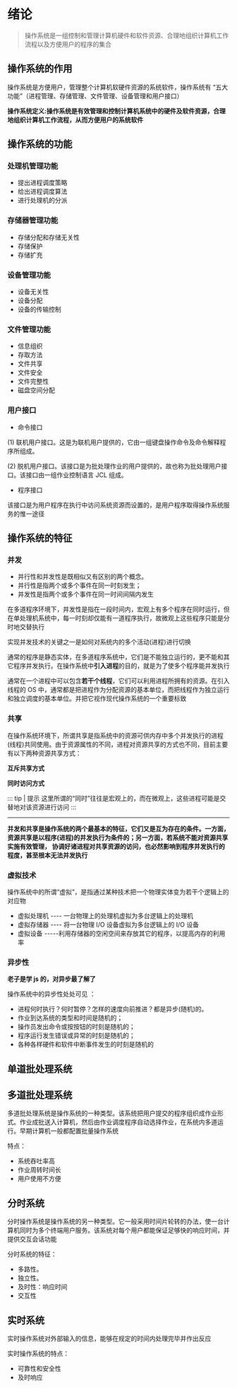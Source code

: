 # 绪论

> 操作系统是一组控制和管理计算机硬件和软件资源、合理地组织计算机工作流程以及方便用户的程序的集合

## 操作系统的作用

操作系统是方便用户，管理整个计算机软硬件资源的系统软件，操作系统有 “五大功能”（进程管理、存储管理、文件管理、设备管理和用户接口）

**操作系统定义:操作系统是有效管理和控制计算机系统中的硬件及软件资源，合理地组织计算机工作流程，从而方便用户的系统软件**

## 操作系统的功能

### 处理机管理功能

- 提出进程调度策略
- 给出进程调度算法
- 进行处理机的分派

### 存储器管理功能

- 存储分配和存储无关性
- 存储保护
- 存储扩充

### 设备管理功能

- 设备无关性
- 设备分配
- 设备的传输控制

### 文件管理功能

- 信息组织
- 存取方法
- 文件共享
- 文件安全
- 文件完整性
- 磁盘空间分配

### 用户接口

- 命令接口

(1) 联机用户接口。这是为联机用户提供的，它由一组键盘操作命令及命令解释程序所组成。

(2) 脱机用户接口。该接口是为批处理作业的用户提供的，故也称为批处理用户接口。该接口由一组作业控制语言 JCL 组成。

- 程序接口

该接口是为用户程序在执行中访问系统资源而设置的，是用户程序取得操作系统服务的惟一途径

## 操作系统的特征

### 并发

- 并行性和并发性是既相似又有区别的两个概念。
- 并行性是指两个或多个事件在同一时刻发生；
- 并发性是指两个或多个事件在同一时间间隔内发生

在多道程序环境下，并发性是指在一段时间内，宏观上有多个程序在同时运行，但在单处理机系统中，每一时刻却仅能有一道程序执行，故微观上这些程序只能是分时地交替执行

实现并发技术的关键之一是如何对系统内的多个活动(进程)进行切换

通常的程序是静态实体，在多道程序系统中，它们是不能独立运行的，更不能和其它程序并发执行。在操作系统中**引入进程**的目的，就是为了使多个程序能并发执行

通常在一个进程中可以包含**若干个线程**，它们可以利用进程所拥有的资源。在引入线程的 OS 中，通常都是把进程作为分配资源的基本单位，而把线程作为独立运行和独立调度的基本单位。并把它视作现代操作系统的一个重要标致

### 共享

在操作系统环境下，所谓共享是指系统中的资源可供内存中多个并发执行的进程(线程)共同使用。由于资源属性的不同，进程对资源共享的方式也不同，目前主要有以下两种资源共享方式：

**互斥共享方式**

**同时访问方式**

::: tip | 提示
这里所谓的“同时”往往是宏观上的，而在微观上，这些进程可能是交替地对该资源进行访问
:::

---

**并发和共享是操作系统的两个最基本的特征，它们又是互为存在的条件。一方面，资源共享是以程序(进程)的并发执行为条件的；另一方面，若系统不能对资源共享实施有效管理， 协调好诸进程对共享资源的访问，也必然影响到程序并发执行的程度，甚至根本无法并发执行**

### 虚拟技术

操作系统中的所谓“虚拟”，是指通过某种技术把一个物理实体变为若干个逻辑上的对应物

- 虚拟处理机 ---- 一台物理上的处理机虚拟为多台逻辑上的处理机
- 虚拟存储器 ---- 将一台物理 I/O 设备虚拟为多台逻辑上的 I/O 设备
- 虚拟设备 -----利用存储器的空闲空间来存放其它的程序，以提高内存的利用率

### 异步性

**老子是学 js 的，对异步最了解了**

操作系统中的异步性处处可见 ：

- 进程何时执行？何时暂停？怎样的速度向前推进？都是异步(随机)的。
- 作业到达系统的类型和时间是随机的；
- 操作员发出命令或按按钮的时刻是随机的；
- 程序运行发生错误或异常的时刻是随机的；
- 各种各样硬件和软件中断事件发生的时刻是随机的

## 单道批处理系统

## 多道批处理系统

多道批处理系统是操作系统的一种类型。该系统把用户提交的程序组织成作业形式。作业成批送入计算机，然后由作业调度程序自动选择作业，在系统内多道运行。早期计算机一般都配置批量操作系统

特点：

+ 系统吞吐率高
+ 作业周转时间长
+ 用户使用不方便

## 分时系统

分时操作系统是操作系统的另一种类型。它一般采用时间片轮转的办法，使一台计算机同时为多个终端用户服务。该系统对每个用户都能保证足够快的响应时间，并提供交互会话功能

分时系统的特征：

+ 多路性。
+ 独立性。 
+ 及时性：响应时间
+ 交互性

## 实时系统

实时操作系统对外部输入的信息，能够在规定的时间内处理完毕并作出反应

实时操作系统的特点：

+ 可靠性和安全性
+ 及时响应




